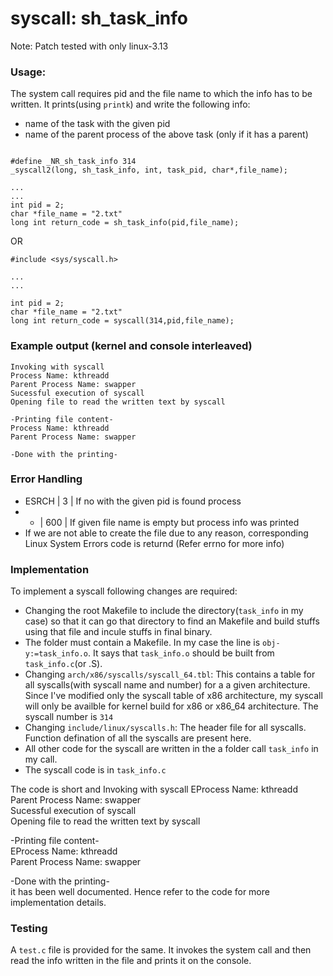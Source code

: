 
# syscall: sh_task_info

Note: Patch tested with only linux-3.13

### Usage:

The system call requires pid and the file name to which the info has to be written.
It prints(using `printk`) and write the following info:
- name of the task with the given pid  
- name of the parent process of the above task (only if it has a parent)

```

#define _NR_sh_task_info 314
_syscall2(long, sh_task_info, int, task_pid, char*,file_name);

...
...
int pid = 2;
char *file_name = "2.txt"
long int return_code = sh_task_info(pid,file_name);

```

OR

```
#include <sys/syscall.h>

...
...

int pid = 2;
char *file_name = "2.txt"
long int return_code = syscall(314,pid,file_name);
```

### Example output (kernel and console interleaved)

```
Invoking with syscall 
Process Name: kthreadd                     
Parent Process Name: swapper                
Sucessful execution of syscall              
Opening file to read the written text by syscall                                        

-Printing file content-                     
Process Name: kthreadd                     
Parent Process Name: swapper                

-Done with the printing-                    

```

### Error Handling

- ESRCH |   3   |   If no with the given pid is found process
-  -    |   600 |   If given file name is empty but process info was printed      
- If we are not able to create the file due to any reason, corresponding Linux System Errors code is returnd (Refer errno for more info)


### Implementation 

To implement a syscall following changes are required:

- Changing the root Makefile to include the directory(`task_info` in my case) so that it can go that directory to find an Makefile and build stuffs using that file and incule stuffs in final binary. 
- The folder must contain a Makefile. In my case the line is `obj-y:=task_info.o`. It says that `task_info.o` should be built from `task_info.c`(or .S).
- Changing `arch/x86/syscalls/syscall_64.tbl`: This contains a table for all syscalls(with syscall name and number) for a a given architecture. Since I've modified only the syscall table of x86 architecture, my syscall will only be availble for kernel build for x86 or x86_64 architecture. The syscall number is `314`
- Changing `include/linux/syscalls.h`: The header file for all syscalls. Function defination of all the syscalls are present here.
- All other code for the syscall are written in the a folder call `task_info` in my call.
- The syscall code is in `task_info.c`


The code is short and Invoking with syscall 
EProcess Name: kthreadd                     
Parent Process Name: swapper                
Sucessful execution of syscall              
Opening file to read the written text by syscall                                        

-Printing file content-                     
EProcess Name: kthreadd                     
Parent Process Name: swapper                

-Done with the printing-                    
it has been well documented. Hence refer to the code for more implementation details.

### Testing

A `test.c` file is provided for the same.
It invokes the system call and then read the info written in the file and prints it on the console.  
